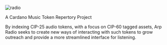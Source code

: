 ![radio](https://github.com/user-attachments/assets/0d6e2ef8-649f-4bb2-a54d-dbc0fa9d9e03)

A Cardano Music Token Repertory Project


By indexing CIP-25 audio tokens, with a focus on CIP-60 tagged assets, Arp Radio seeks to create new ways of interacting with such tokens to grow outreach and provide a more streamlined interface for listening.  

